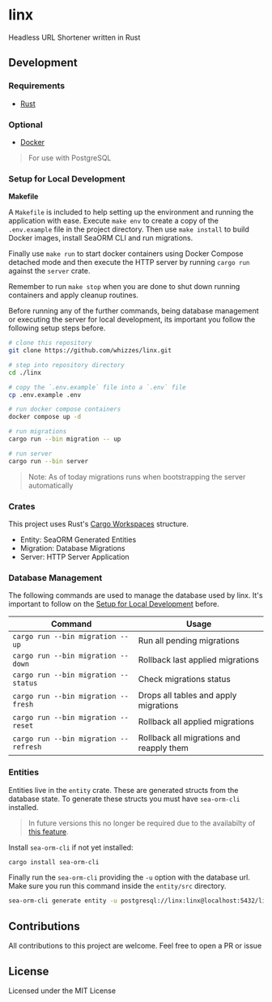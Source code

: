 # linx
Headless URL Shortener written in Rust

## Development

### Requirements

- [Rust](https://rustup.rs)

### Optional

- [Docker](https://docs.docker.com/engine/install/)
> For use with PostgreSQL

### Setup for Local Development

**Makefile**

A `Makefile` is included to help setting up the environment and running the
application with ease. Execute `make env` to create a copy of the `.env.example`
file in the project directory. Then use `make install` to build Docker images,
install SeaORM CLI and run migrations.

Finally use `make run` to start docker containers using Docker Compose detached
mode and then execute the HTTP server by running `cargo run` against the `server`
crate.

Remember to run `make stop` when you are done to shut down running containers
and apply cleanup routines.

Before running any of the further commands, being database management or
executing the server for local development, its important you follow the
following setup steps before.

```bash
# clone this repository
git clone https://github.com/whizzes/linx.git

# step into repository directory
cd ./linx

# copy the `.env.example` file into a `.env` file
cp .env.example .env

# run docker compose containers
docker compose up -d

# run migrations
cargo run --bin migration -- up

# run server
cargo run --bin server
```

> Note: As of today migrations runs when bootstrapping the server automatically

### Crates

This project uses Rust's [Cargo Workspaces][2] structure.

- Entity: SeaORM Generated Entities
- Migration: Database Migrations
- Server: HTTP Server Application

### Database Management

The following commands are used to manage the database used by linx. It's
important to follow on the [Setup for Local Development](#setup-for-local-development) before.

Command | Usage
--- | ---
`cargo run --bin migration -- up` | Run all pending migrations
`cargo run --bin migration -- down` | Rollback last applied migrations
`cargo run --bin migration -- status` | Check migrations status
`cargo run --bin migration -- fresh` | Drops all tables and apply migrations
`cargo run --bin migration -- reset` | Rollback all applied migrations
`cargo run --bin migration -- refresh` | Rollback all migrations and reapply them

### Entities

Entities live in the `entity` crate. These are generated structs from the
database state. To generate these structs you must have `sea-orm-cli` installed.

> In future versions this no longer be required due to the availabilty of [this feature][1].

Install `sea-orm-cli` if not yet installed:

```bash
cargo install sea-orm-cli
```

Finally run the `sea-orm-cli` providing the `-u` option with the database url.
Make sure you run this command inside the `entity/src` directory.

```bash
sea-orm-cli generate entity -u postgresql://linx:linx@localhost:5432/linx
```

## Contributions

All contributions to this project are welcome. Feel free to open a PR or issue

## License

Licensed under the MIT License

[1]: https://github.com/SeaQL/sea-orm/pull/1054
[2]: https://doc.rust-lang.org/book/ch14-03-cargo-workspaces.html
